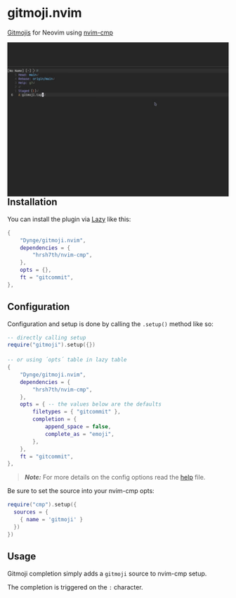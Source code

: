 # gitmoji.nvim

[Gitmojis](https://gitmoji.dev/) for Neovim using [nvim-cmp](https://github.com/hrsh7th/nvim-cmp)

<img src="./gitcommit.gif" align="left"/>

## Installation

You can install the plugin via [Lazy](https://github.com/folke/lazy.nvim) like this:
```lua
{
    "Dynge/gitmoji.nvim",
    dependencies = {
        "hrsh7th/nvim-cmp",
    },
    opts = {},
    ft = "gitcommit",
},
```

## Configuration

Configuration and setup is done by calling the `.setup()` method like so:

```lua
-- directly calling setup
require("gitmoji").setup({})

-- or using ´opts´ table in lazy table
{
    "Dynge/gitmoji.nvim",
    dependencies = {
        "hrsh7th/nvim-cmp",
    },
    opts = { -- the values below are the defaults
        filetypes = { "gitcommit" },
        completion = {
            append_space = false,
            complete_as = "emoji",
        },
    },
    ft = "gitcommit",
},
```

> **_Note:_**
For more details on the config options read the [help](./doc/gitmoji.txt) file.

Be sure to set the source into your nvim-cmp opts:

```lua
require("cmp").setup({
  sources = {
    { name = 'gitmoji' }
  })
})
```

## Usage

Gitmoji completion simply adds a `gitmoji` source to nvim-cmp setup.

The completion is triggered on the `:` character.

